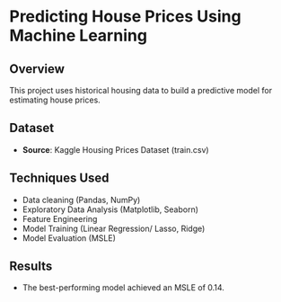 # Predicting House Prices Using Machine Learning
## Overview
This project uses historical housing data to build a predictive model for estimating house prices.

## Dataset
- **Source**: Kaggle Housing Prices Dataset (train.csv)

## Techniques Used
- Data cleaning (Pandas, NumPy)
- Exploratory Data Analysis (Matplotlib, Seaborn)
- Feature Engineering
- Model Training (Linear Regression/ Lasso, Ridge)
- Model Evaluation (MSLE)

## Results
- The best-performing model achieved an MSLE of 0.14.
